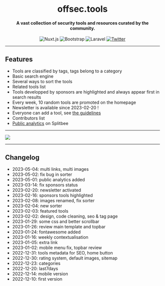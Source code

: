 <h1 align="center">offsec.tools</h1>

<h4 align="center">A vast collection of security tools and resources curated by the community.</h4>

<p align="center">
    <img alt="Nuxt.js" src="https://img.shields.io/badge/Nuxt.js-00C58E?style=flat-square&logo=nuxt.js&logoColor=white" />
    <img alt="Bootstrap" src="https://img.shields.io/badge/Bootstrap-7952B3?style=flat-square&logo=bootstrap&logoColor=white" />
    <img alt="Laravel" src="https://img.shields.io/badge/Laravel-FF2D20?style=flat-square&logo=laravel&logoColor=white" />
    <a href="https://twitter.com/intent/tweet?text=https%3a%2f%2fgithub.com%2fgwen001%2fDataExtractor%2f" target="_blank"><img alt="Twitter" src="https://img.shields.io/badge/Twitter-1DA1F2?style=flat-square&logo=twitter&logoColor=white" /></a>
</p>

---

## Features

- Tools are classified by tags, tags belong to a category
- Basic search engine
- Several ways to sort the tools
- Related tools list
- Tools developped by sponsors are highlighted and always appear first in search results
- Every week, 10 random tools are promoted on the homepage
- Newsletter is available since 2023-02-20 !
- Everyone can add a tool, see [the guidelines](https://github.com/gwen001/offsectools_www/issues/1)
- Contributors list
- [Public analytics](https://app.splitbee.io/public/offsec.tools?period=24h) on Splitbee

---

<img src="https://raw.githubusercontent.com/gwen001/offsectools_www/main/static/img/preview.png">

---

## Changelog

- 2023-05-04: multi links, multi images
- 2023-05-02: fix bug in sorter
- 2023-05-01: public analytics added
- 2023-03-14: fix sponsors status
- 2023-02-20: newsletter activated
- 2023-02-16: sponsors tools highlighted
- 2023-02-08: images renamed, fix sorter
- 2023-02-04: new sorter
- 2023-02-03: featured tools
- 2023-02-02: design, code cleaning, seo & tag page
- 2023-01-29: some css and better scrollbar
- 2023-01-26: review main template and topbar
- 2023-01-24: fontawesome added
- 2023-01-16: weekly contextualisation
- 2023-01-05: extra link
- 2023-01-02: mobile menu fix, topbar review
- 2022-12-31: tools metadata for SEO, home button
- 2022-12-30: rating system, default images, sitemap
- 2022-12-23: categories
- 2022-12-20: last7days
- 2022-12-14: mobile version
- 2022-12-10: first version

